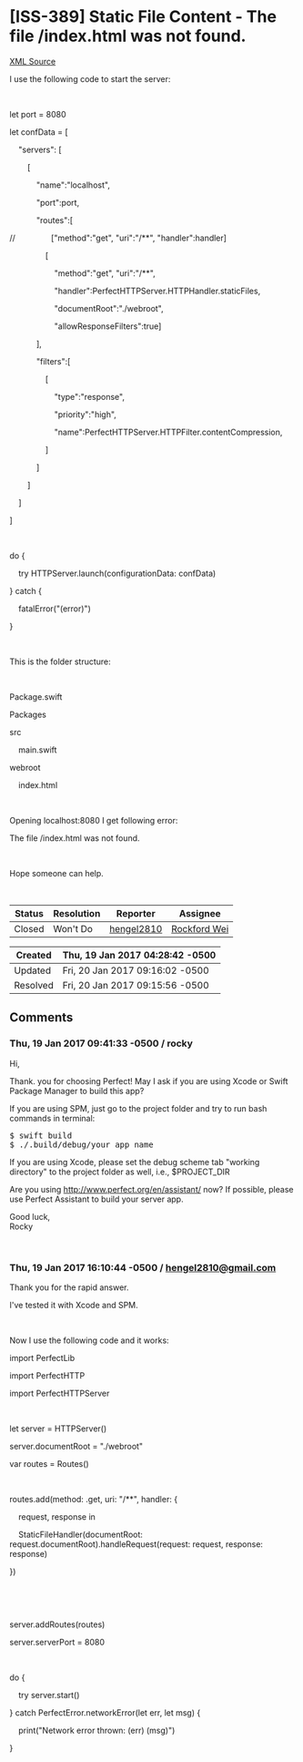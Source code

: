 # [ISS-389] Static File Content - The file /index.html was not found.

[XML Source](./xml/ISS-389.xml)
<p><p>I use the following code to start the server:</p>

<p> </p>

<p>let port = 8080</p>

<p>let confData = [</p>

<p>    "servers": [</p>

<p>        [</p>

<p>            "name":"localhost",</p>

<p>            "port":port,</p>

<p>            "routes":[</p>

<p>//                <span class="error">&#91;&quot;method&quot;:&quot;get&quot;, &quot;uri&quot;:&quot;/**&quot;, &quot;handler&quot;:handler&#93;</span></p>

<p>                [</p>

<p>                    "method":"get", "uri":"/**",</p>

<p>                    "handler":PerfectHTTPServer.HTTPHandler.staticFiles,</p>

<p>                    "documentRoot":"./webroot",</p>

<p>                    "allowResponseFilters":true]</p>

<p>            ],</p>

<p>            "filters":[</p>

<p>                [</p>

<p>                    "type":"response",</p>

<p>                    "priority":"high",</p>

<p>                    "name":PerfectHTTPServer.HTTPFilter.contentCompression,</p>

<p>                ]</p>

<p>            ]</p>

<p>        ]</p>

<p>    ]</p>

<p>]</p>

<p> </p>

<p>do {</p>

<p>    try HTTPServer.launch(configurationData: confData)</p>

<p>} catch {</p>

<p>    fatalError("&#40;error)")</p>

<p>}</p>

<p> </p>

<p>This is the folder structure:</p>

<p> </p>

<p>Package.swift</p>

<p>Packages</p>

<p>src</p>

<p>    main.swift</p>

<p>webroot</p>

<p>    index.html</p>

<p> </p>

<p>Opening localhost:8080 I get following error: </p>

<p>The file /index.html was not found.</p>

<p> </p>

<p>Hope someone can help.</p>

<p> </p></p>





Status|Resolution|Reporter|Assignee
------|----------|--------|--------
Closed|Won't Do|[hengel2810](hengel2810@gmail.com)|[Rockford Wei]($rocky)





Created|Thu, 19 Jan 2017 04:28:42 -0500
-------|--------------
Updated|Fri, 20 Jan 2017 09:16:02 -0500
Resolved|Fri, 20 Jan 2017 09:15:56 -0500


## Comments




### Thu, 19 Jan 2017 09:41:33 -0500 / rocky 

<p><p>Hi, </p>

<p>Thank. you for choosing Perfect! May I ask if you are using Xcode or Swift Package Manager to build this app?</p>

<p>If you are using SPM, just go to the project folder and try to run bash commands in terminal: </p>
<div class="code panel" style="border-width: 1px;"><div class="codeContent panelContent">
<pre class="code-java">$ swift build
$ ./.build/debug/your_app_name</pre>
</div></div>
<p>If you are using Xcode, please set the debug scheme tab "working directory" to the project folder as well, i.e., $PROJECT_DIR </p>

<p>Are you using <a href="http://www.perfect.org/en/assistant/" class="external-link" rel="nofollow">http://www.perfect.org/en/assistant/</a> now? If possible, please use Perfect Assistant to build your server app.</p>





<p>Good luck,<br/>
Rocky</p>

<p> </p></p>


### Thu, 19 Jan 2017 16:10:44 -0500 / hengel2810@gmail.com 

<p><p>Thank you for the rapid answer.</p>

<p>I've tested it with Xcode and SPM. </p>

<p> </p>

<p>Now I use the following code and it works:</p>

<p>import PerfectLib</p>

<p>import PerfectHTTP</p>

<p>import PerfectHTTPServer</p>

<p> </p>

<p>let server = HTTPServer()</p>

<p>server.documentRoot = "./webroot"</p>

<p>var routes = Routes()</p>

<p> </p>

<p>routes.add(method: .get, uri: "/**", handler: {</p>

<p>    request, response in</p>

<p>    StaticFileHandler(documentRoot: request.documentRoot).handleRequest(request: request, response: response)</p>

<p>})</p>

<p> </p>

<p> </p>

<p>server.addRoutes(routes)</p>

<p>server.serverPort = 8080</p>

<p> </p>

<p>do {</p>

<p>    try server.start()</p>

<p>} catch PerfectError.networkError(let err, let msg) {</p>

<p>    print("Network error thrown: &#40;err) &#40;msg)")</p>

<p>}</p></p>


